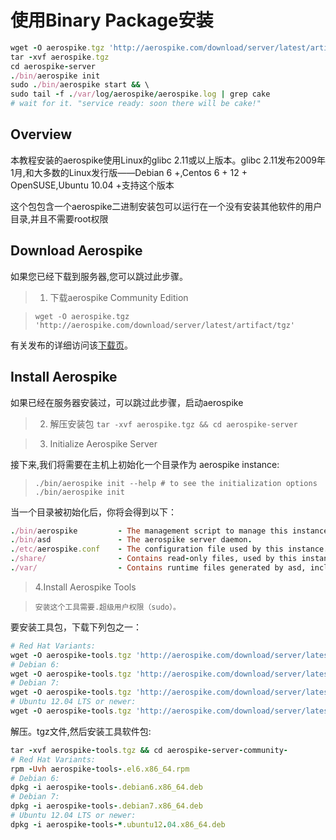 # 使用Binary Package安装


```ruby
wget -O aerospike.tgz 'http://aerospike.com/download/server/latest/artifact/tgz'
tar -xvf aerospike.tgz
cd aerospike-server
./bin/aerospike init
sudo ./bin/aerospike start && \
sudo tail -f ./var/log/aerospike/aerospike.log | grep cake
# wait for it. "service ready: soon there will be cake!"
```

## Overview

本教程安装的aerospike使用Linux的glibc 2.11或以上版本。glibc 2.11发布2009年1月,和大多数的Linux发行版——Debian 6 +,Centos 6 + 12 + OpenSUSE,Ubuntu 10.04 +支持这个版本

这个包包含一个aerospike二进制安装包可以运行在一个没有安装其他软件的用户目录,并且不需要root权限

## Download Aerospike

如果您已经下载到服务器,您可以跳过此步骤。

>1. 下载aerospike  Community Edition

>```wget -O aerospike.tgz 'http://aerospike.com/download/server/latest/artifact/tgz'```


有关发布的详细访问该[下载页](http://www.aerospike.com/download)。


## Install Aerospike
如果已经在服务器安装过，可以跳过此步骤，启动aerospike


>2. 解压安装包
>```tar -xvf aerospike.tgz && cd aerospike-server```

>3. Initialize Aerospike Server

接下来,我们将需要在主机上初始化一个目录作为 aerospike instance:
>```./bin/aerospike init --help # to see the initialization options```
>```./bin/aerospike init```


当一个目录被初始化后，你将会得到以下：
```ruby
./bin/aerospike         - The management script to manage this instance.
./bin/asd               - The aerospike server daemon.
./etc/aerospike.conf    - The configuration file used by this instance.
./share/                - Contains read-only files, used by this instance.
./var/                  - Contains runtime files generated by asd, including logs and data files.
```
>4.Install Aerospike Tools

>```安装这个工具需要.超级用户权限（sudo）。```

要安装工具包，下载下列包之一：

```ruby
# Red Hat Variants:
wget -O aerospike-tools.tgz 'http://aerospike.com/download/server/latest/artifact/el6'
# Debian 6:
wget -O aerospike-tools.tgz 'http://aerospike.com/download/server/latest/artifact/debian6'
# Debian 7:
wget -O aerospike-tools.tgz 'http://aerospike.com/download/server/latest/artifact/debian7'
# Ubuntu 12.04 LTS or newer:
wget -O aerospike-tools.tgz 'http://aerospike.com/download/server/latest/artifact/ubuntu12'
```

解压。tgz文件,然后安装工具软件包:

```ruby
tar -xvf aerospike-tools.tgz && cd aerospike-server-community-
# Red Hat Variants:
rpm -Uvh aerospike-tools-.el6.x86_64.rpm
# Debian 6:
dpkg -i aerospike-tools-.debian6.x86_64.deb
# Debian 7:
dpkg -i aerospike-tools-.debian7.x86_64.deb
# Ubuntu 12.04 LTS or newer:
dpkg -i aerospike-tools-*.ubuntu12.04.x86_64.deb
```